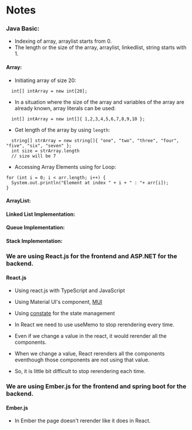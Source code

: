 # Notes

### Java Basic:
  - Indexing of array, arraylist starts from 0.
  - The length or the size of the array, arraylist, linkedlist, string starts with 1.

#### Array:
  - Initiating array of size 20: 
  ```
    int[] intArray = new int[20];
  ```
  
  - In a situation where the size of the array and variables of the array are already known, array literals can be used: 
  ```
    int[] intArray = new int[]{ 1,2,3,4,5,6,7,8,9,10 };
  ```
  
  - Get length of the array by using `length`:
  ```
    string[] strArray = new string[]{ "one", "two", "three", "four", "five", "six", "seven" };
    int size = strArray.length
    // size will be 7
  ```
  
  - Accessing Array Elements using for Loop:
  ```
  for (int i = 0; i < arr.length; i++) {
    System.out.println("Element at index " + i + " : "+ arr[i]);
  }
  ```
  
  #### ArrayList:
  

  
#### Linked List Implementation:


#### Queue Implementation:


#### Stack Implementation:

### We are using React.js for the frontend and ASP.NET for the backend.
#### React.js
  - Using react.js with TypeScript and JavaScript
  - Using Material UI's component, [MUI](https://mui.com/)
  - Using [constate](https://github.com/diegohaz/constate) for the state management
  
  - In React we need to use useMemo to stop rerendering every time. 
  - Even if we change a value in the react, it would rerender all the components.
  - When we change a value, React rerenders all the components eventhough those components are not using that value.
  - So, it is little bit difficult to stop rerendering each time.


### We are using Ember.js for the frontend and spring boot for the backend.
#### Ember.js
  - In Ember the page doesn't rerender like it does in React.
